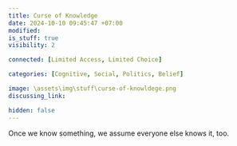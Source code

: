 ```yaml
---
title: Curse of Knowledge
date: 2024-10-10 09:45:47 +07:00
modified: 
is_stuff: true
visibility: 2

connected: [Limited Access, Limited Choice]

categories: [Cognitive, Social, Politics, Belief]

image: \assets\img\stuff\curse-of-knowldege.png
discussing_link: 

hidden: false
---
```


Once we know something, we assume everyone else knows it, too.